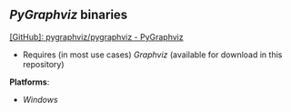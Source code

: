 *PyGraphviz* binaries
---------------------

[[GitHub]: pygraphviz/pygraphviz - PyGraphviz](https://github.com/pygraphviz/pygraphviz)

- Requires (in most use cases) *Graphviz* (available for download in this repository)

**Platforms**:
- *Windows*

